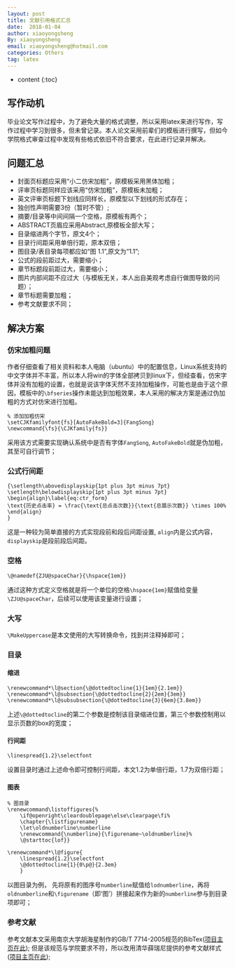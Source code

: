 ```yaml
---
layout: post
title: 文献引用格式汇总
date:  2018-01-04
author: xiaoyongsheng
By: xiaoyongsheng
email: xiaoyongsheng@hotmail.com  
categories: Others
tag: latex
---
```


* content
{:toc}


##  写作动机

毕业论文写作过程中，为了避免大量的格式调整，所以采用latex来进行写作，写作过程中学习到很多，但未曾记录。本人论文采用前辈们的模板进行撰写，但如今学院格式审查过程中发现有些格式依旧不符合要求，在此进行记录并解决。


## 问题汇总

- 封面页标题应采用“小二仿宋加粗”，原模板采用黑体加粗；
- 评审页标题同样应该采用“仿宋加粗”，原模板未加粗；
- 英文评审页标题下划线应同样长，原模型以下划线的形式存在；
- 独创性声明需要3份（暂时不管）;
- 摘要/目录等中间间隔一个空格，原模板有两个；
- ABSTRACT页眉应采用Abstract,原模板全部大写；
- 目录缩进两个字节，原文4个；
- 目录行间距采用单倍行距，原本双倍；
- 图目录/表目录每项都应如“图 1.1”,原文为“1.1”;
- 公式的段前距过大，需要缩小；
- 章节标题段前距过大，需要缩小；
- 图片内部间距不应过大（与模板无关，本人出自美观考虑自行做图导致的问题）；
- 章节标题需要加粗；
- 参考文献要求不同；

##  解决方案

###  仿宋加粗问题

作者仔细查看了相关资料和本人电脑（ubuntu）中的配置信息，Linux系统支持的中文字体并不丰富，所以本人将win的字体全部拷贝到linux下，但经查看，仿宋字体并没有加粗的设置，也就是说该字体天然不支持加粗操作，可能也是由于这个原因，模板中的`\bfseries`操作未能达到加粗效果，本人采用的解决方案是通过伪加粗的方式对仿宋进行加粗。

```
% 添加加粗仿宋
\setCJKfamilyfont{fs}[AutoFakeBold=3]{FangSong} 
\newcommand{\fs}{\CJKfamily{fs}}
```

采用该方式需要实现确认系统中是否有字体`FangSong`, `AutoFakeBold`就是伪加粗，其至可自行调节；


###  公式行间距

```
{\setlength\abovedisplayskip{1pt plus 3pt minus 7pt} 
\setlength\belowdisplayskip{1pt plus 3pt minus 7pt} 
\begin{align}\label{eq:ctr_form}
\text{历史点击率} = \frac{\text{总点击次数}}{\text{总展示次数}} \times 100%
\end{align}
}
```

这是一种较为简单直接的方式实现段前和段后间距设置, `align`内是公式内容，`displayskip`是段前段后间距。


###  空格

```
\@namedef{ZJU@spaceChar}{\hspace{1em}}
```

通过这种方式定义空格就是将一个单位的空格`\hspace{1em}`赋值给变量`\ZJU@spaceChar`，后续可以使用该变量进行设置；

###  大写

`\MakeUppercase`是本文使用的大写转换命令，找到并注释掉即可； 

### 目录

#### 缩进

```
\renewcommand*\l@section{\@dottedtocline{1}{1em}{2.1em}}
\renewcommand*\l@subsection{\@dottedtocline{2}{2em}{3em}}
\renewcommand*\l@subsubsection{\@dottedtocline{3}{6em}{3.8em}}
```

上述`\@dottedtocline`的第二个参数是控制该目录缩进位置，第三个参数控制用以显示页数的box的宽度；


#### 行间距

```
\linespread{1.2}\selectfont
```

设置目录时通过上述命令即可控制行间距，本文1.2为单倍行距，1.7为双倍行距；

#### 图表


```
% 图目录
\renewcommand\listoffigures{%
    \if@openright\cleardoublepage\else\clearpage\fi%
    \chapter{\listfigurename}
    \let\oldnumberline\numberline
    \renewcommand{\numberline}{\figurename~\oldnumberline}%
    \@starttoc{lof}}

\renewcommand*\l@figure{
    \linespread{1.2}\selectfont 
    \@dottedtocline{1}{0\p@}{2.3em}
    }
```

以图目录为例， 先将原有的图序号`numberline`赋值给`lodnumberline`，再将`oldnumberline`和`\figurename`（即‘图’）拼接起来作为新的`numberline`参与到目录项即可；


###  参考文献

参考文献本文采用南京大学胡海星制作的GB/T 7714-2005规范的BibTex([项目主页在此](http://haixing-hu.github.io/nju-thesis/)); 
但是该规范与学院要求不符，所以改用清华薛瑞尼提供的参考文献样式([项目主页在此](https://github.com/xueruini/thuthesis)); 